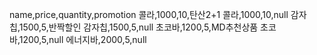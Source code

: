 name,price,quantity,promotion
콜라,1000,10,탄산2+1
콜라,1000,10,null
감자칩,1500,5,반짝할인
감자칩,1500,5,null
초코바,1200,5,MD추천상품
초코바,1200,5,null
에너지바,2000,5,null
